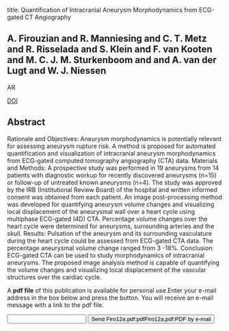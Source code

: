 title: Quantification of Intracranial Aneurysm Morphodynamics from ECG-gated CT Angiography

## A. Firouzian and R. Manniesing and C. T. Metz and R. Risselada and S. Klein and F. van Kooten and M. C. J. M. Sturkenboom and and A. van der Lugt and W. J. Niessen
AR

<a href="https://doi.org/10.1016/j.acra.2012.06.008">DOI</a>

## Abstract
Rationale and Objectives: Aneurysm morphodynamics is potentially relevant for assessing aneurysm rupture risk. A method is proposed for automated quantification and visualization of intracranial aneurysm morphodynamics from ECG-gated computed tomography angiography (CTA) data. Materials and Methods: A prospective study was performed in 19 aneurysms from 14 patients with diagnostic workup for recently discovered aneurysms (n=15) or follow-up of untreated known aneurysms (n=4). The study was approved by the IRB (Institutional Review Board) of the hospital and written informed consent was obtained from each patient. An image post-processing method was developed for quantifying aneurysm volume changes and visualizing local displacement of the aneurysmal wall over a heart cycle using multiphase ECG-gated (4D) CTA. Percentage volume changes over the heart cycle were determined for aneurysms, surrounding arteries and the skull. Results: Pulsation of the aneurysm and its surrounding vasculature during the heart cycle could be assessed from ECG-gated CTA data. The percentage aneurysmal volume change ranged from 3 -18%. Conclusion: ECG-gated CTA can be used to study morphodynamics of intracranial aneurysms. The proposed image analysis method is capable of quantifying the volume changes and visualizing local displacement of the vascular structures over the cardiac cycle.

A <b>pdf file</b> of this publication is available for personal use.Enter your e-mail address in the box below and press the button. You will receive an e-mail message with a link to the pdf file.
<form action="sender.php">  <input type="text" name="email">  <input type="submit" value="Send Firo12a.pdf:pdfFiro12a.pdf:PDF by e-mail"></form>